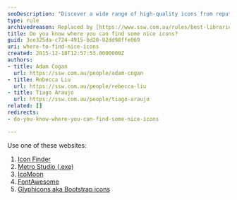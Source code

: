 ```yaml
---
seoDescription: "Discover a wide range of high-quality icons from reputable sources such as Icon Finder, Metro Studio, IcoMoon, FontAwesome, and Glyphicons."
type: rule
archivedreason: Replaced by [https://www.ssw.com.au/rules/best-libraries-for-icons](/rules/best-libraries-for-icons)
title: Do you know where you can find some nice icons?
guid: 3ce325da-c724-4915-bd20-82dd98ffe069
uri: where-to-find-nice-icons
created: 2015-12-18T12:57:53.0000000Z
authors:
- title: Adam Cogan
  url: https://ssw.com.au/people/adam-cogan
- title: Rebecca Liu
  url: https://ssw.com.au/people/rebecca-liu
- title: Tiago Araujo
  url: https://ssw.com.au/people/tiago-araujo
related: []
redirects:
- do-you-know-where-you-can-find-some-nice-icons

---
```


Use one of these websites:

1. [Icon Finder](http&#58;//www.iconfinder.com/)
2. [Metro Studio (.exe)](http&#58;//www.syncfusion.com/downloads/metrostudio)
3. [IcoMoon](http&#58;//icomoon.io/)
4. [FontAwesome](http&#58;//fontawesome.io/)
5. [Glyphicons aka Bootstrap icons](http&#58;//glyphicons.com/)

<!--endintro-->
